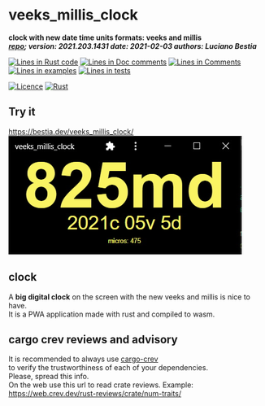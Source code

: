[comment]: # (lmake_md_to_doc_comments segment start A)

# veeks_millis_clock

[comment]: # (lmake_cargo_toml_to_md start)

**clock with new date time units formats: veeks and millis**  
***[repo](https://github.com/LucianoBestia/veeks_millis_clock); version: 2021.203.1431  date: 2021-02-03 authors: Luciano Bestia***  

[comment]: # (lmake_cargo_toml_to_md end)

[comment]: # (lmake_lines_of_code start)
[![Lines in Rust code](https://img.shields.io/badge/Lines_in_Rust-80-green.svg)](https://github.com/LucianoBestia/veeks_millis_clock/)
[![Lines in Doc comments](https://img.shields.io/badge/Lines_in_Doc_comments-7-blue.svg)](https://github.com/LucianoBestia/veeks_millis_clock/)
[![Lines in Comments](https://img.shields.io/badge/Lines_in_comments-17-purple.svg)](https://github.com/LucianoBestia/veeks_millis_clock/)
[![Lines in examples](https://img.shields.io/badge/Lines_in_examples-0-yellow.svg)](https://github.com/LucianoBestia/veeks_millis_clock/)
[![Lines in tests](https://img.shields.io/badge/Lines_in_tests-0-orange.svg)](https://github.com/LucianoBestia/veeks_millis_clock/)

[comment]: # (lmake_lines_of_code end)

[![Licence](https://img.shields.io/badge/license-MIT-blue.svg)](https://github.com/LucianoBestia/veeks_millis_clock/blob/master/LICENSE) [![Rust](https://github.com/LucianoBestia/veeks_millis_clock/workflows/RustAction/badge.svg)](https://github.com/LucianoBestia/veeks_millis_clock/)

## Try it

<https://bestia.dev/veeks_millis_clock/>  
![screenshot](https://github.com/LucianoBestia/veeks_millis_clock/blob/main/images/minimal_clock.jpg?raw=true)

## clock

A **big digital clock** on the screen with the new veeks and millis is nice to have.  
It is a PWA application made with rust and compiled to wasm.  

## cargo crev reviews and advisory

It is recommended to always use [cargo-crev](https://github.com/crev-dev/cargo-crev)  
to verify the trustworthiness of each of your dependencies.  
Please, spread this info.  
On the web use this url to read crate reviews. Example:  
<https://web.crev.dev/rust-reviews/crate/num-traits/>  

[comment]: # (lmake_md_to_doc_comments segment end A)

